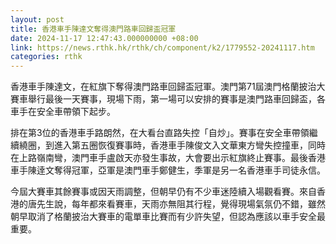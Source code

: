```yaml
---
layout: post
title: 香港車手陳達文奪得澳門路車回歸盃冠軍
date: 2024-11-17 12:47:43.000000000 +08:00
link: https://news.rthk.hk/rthk/ch/component/k2/1779552-20241117.htm
categories: rthk
---
```


香港車手陳達文，在紅旗下奪得澳門路車回歸盃冠軍。澳門第71屆澳門格蘭披治大賽車舉行最後一天賽事，現場下雨，第一場可以安排的賽事是澳門路車回歸盃，各車手在安全車帶領下起步。

排在第3位的香港車手路朗然，在大看台直路失控「自炒」。賽事在安全車帶領繼續繞圈，到進入第五圈恢復賽事時，香港車手陳俊文入文華東方彎失控撞車，同時在上路嶺南彎，澳門車手盧啟天亦發生事故，大會要出示紅旗終止賽事。最後香港車手陳逹文奪得冠軍，亞軍是澳門車手鄭健生，季軍是另一名香港車手司徒永信。

今屆大賽車其餘賽事或因天雨調整，但朝早仍有不少車迷陸續入場觀看賽。來自香港的唐先生說，每年都來看賽車，天雨亦無阻其行程，覺得現場氣氛仍不錯，雖然朝早取消了格蘭披治大賽車的電單車比賽而有少許失望，但認為應該以車手安全最重要。
